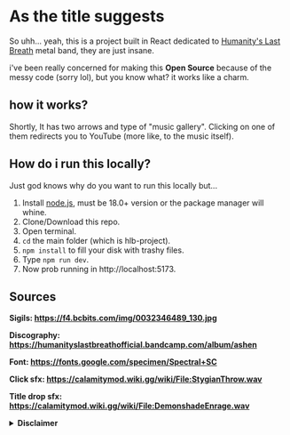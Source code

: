 # As the title suggests 
So uhh... yeah, this is a project built in React dedicated to [Humanity's Last Breath](https://humanitys-last-breath.com/) metal band, they are just insane. 

i've been really concerned for making this **Open Source** because of the messy code (sorry lol), but you know what? it works like a charm. 

## how it works? 

Shortly, It has two arrows and type of "music gallery". Clicking on one of them redirects you to YouTube (more like, to the music itself). 

## How do i run this locally?
Just god knows why do you want to run this locally but... 

1. Install [node.js](https://nodejs.org/en/download), must be 18.0+ version or the package manager will whine.
2. Clone/Download this repo.
3. Open terminal.
4. `cd` the main folder (which is hlb-project).
5. `npm install` to fill your disk with trashy files.
6. Type `npm run dev`.
7. Now prob running in http://localhost:5173.

## Sources
**Sigils: https://f4.bcbits.com/img/0032346489_130.jpg**

**Discography: https://humanityslastbreathofficial.bandcamp.com/album/ashen**

**Font: https://fonts.google.com/specimen/Spectral+SC**

**Click sfx: https://calamitymod.wiki.gg/wiki/File:StygianThrow.wav**

**Title drop sfx: https://calamitymod.wiki.gg/wiki/File:DemonshadeEnrage.wav**

<details>
<summary style="font-weight: bold;">Disclaimer</summary>

### Just to clarify, I dont have any associations with the band.
### If the band wants me to take the site down, just mail me at [carlos.victornet85@gmail.com](mailto:carlos.victornet85@gmail.com)
</details>





